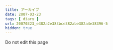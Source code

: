 ```yaml
---
title: アーカイブ
date: 2007-03-23
tags: [ diary ]
url: 20070323_e382a2e383bce382abe382a4e38396-5
hidden: true
---
```

Do not edit this page
